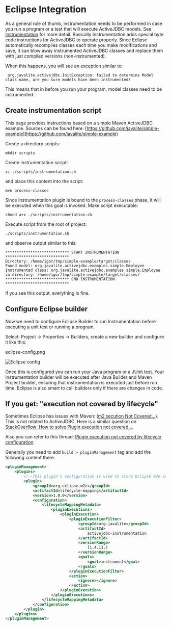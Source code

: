 <div class="page-header">
   <h1>Eclipse Integration</h1>
</div>


As a general rule of thumb, instrumentation needs to be performed in case you run a program or a test that will execute ActiveJDBC models.
See [Instrumentation](instrumentation) for more detail. Basically Instrumentation adds special byte code instructions for ActiveJDBC to
operate properly. Since Eclipse automatically recompiles classes each time you make modifications and save, it can blow away
instrumented ActiveJDBC classes and replace them with just compiled versions (non-instrumented).

When this happens, you will see an exception similar to:
~~~~
 org.javalite.activejdbc.InitException: failed to determine Model class name, are you sure models have been instrumented?
~~~~
This means that in before you run your program, model classes need to be instrumented.

## Create instrumentation script

This page provides instructions based on a simple Maven ActiveJDBC example. Sources can be found here:
[https://github.com/javalite/simple-example](https://github.com/javalite/simple-example)

Create a directory scripts:

~~~~
mkdir scripts
~~~~

Create instrumentation script:

~~~~
vi ./scripts/instrumentation.sh
~~~~

and place this content into the script:

~~~~
mvn process-classes
~~~~

Since Instrumentation plugin is bound to the `process-classes` phase, it will be executed when this goal is invoked. Make script executable:

~~~~
chmod a+x ./scripts/instrumentation.sh
~~~~

Execute script from the root of project:

~~~~
./scripts/instrumentation.sh
~~~~

and observe output similar to this:

~~~~
**************************** START INSTRUMENTATION ****************************
Directory: /home/igor/tmp/simple-example/target/classes
Found model: org.javalite.activejdbc.examples.simple.Employee
Instrumented class: org.javalite.activejdbc.examples.simple.Employee in directory: /home/igor/tmp/simple-example/target/classes/
**************************** END INSTRUMENTATION ****************************
~~~~

If you see this output, everything is fine.

## Configure Eclipse builder

Now we need to configure Eclipse Builder to run Instrumentation before executing a unit test or running a program.

Select: Project -> Properties -> Builders, create a new builder and configure it like this:

eclipse-config.png

![Eclipse config](images/eclipse-config.png)


Once this is configured you can run your Java program or a JUnit test. Your Instrumentation builder will be executed 
after Java Builder and Maven Project builder, ensuring that instrumentation is executed just before run time. Eclipse
is also smart to call builders only if there are changes in code.

## If you get: "execution not covered by lifecycle"

Sometimes Eclipse has issues with Maven: ([m2 xecution Not Covered...](http://www.eclipse.org/m2e/documentation/m2e-execution-not-covered.html)). 
This is not related to ActiveJDBC.  Here is a similar question on 
[StackOverflow: How to solve Plugin execution not covered...](http://stackoverflow.com/questions/6352208/how-to-solve-plugin-execution-not-covered-by-lifecycle-configuration-for-sprin). 

Also you can refer to this thread: [Plugin execution not covered by lifecycle configuration](https://groups.google.com/forum/#!searchin/activejdbc-group/execution$20not$20covered$20by$20lifecycle/activejdbc-group/xQ5gUSnCalc/MWvALjevdAoJ). 


Generally you need to add `build > pluginManagement` tag and add the following content there: 


~~~~ {.xml  .numberLines}
<pluginManagement>
    <plugins>
        <!--This plugin's configuration is used to store Eclipse m2e settings only. It has no influence on the Maven build itself.-->
        <plugin>
            <groupId>org.eclipse.m2e</groupId>
            <artifactId>lifecycle-mapping</artifactId>
            <version>1.0.0</version>
            <configuration>
                <lifecycleMappingMetadata>
                    <pluginExecutions>
                        <pluginExecution>
                            <pluginExecutionFilter>
                                <groupId>org.javalite</groupId>
                                <artifactId>
                                    activejdbc-instrumentation
                                </artifactId>
                                <versionRange>
                                    [1.4.13,)
                                </versionRange>
                                <goals>
                                    <goal>instrument</goal>
                                </goals>
                            </pluginExecutionFilter>
                            <action>
                                <ignore></ignore>
                            </action>
                        </pluginExecution>
                    </pluginExecutions>
                </lifecycleMappingMetadata>
            </configuration>
        </plugin>
    </plugins>
</pluginManagement>
~~~~
